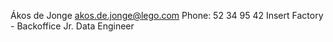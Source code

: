 Ákos de Jonge
akos.de.jonge@lego.com
Phone: 52 34 95 42
Insert Factory - Backoffice 
Jr. Data Engineer
